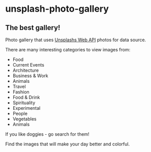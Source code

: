 # unsplash-photo-gallery

## The best gallery!

Photo gallery that uses [Unsplashs Web API](https://unsplash.com/) photos for data source.

There are many interesting categories to view images from:

* Food
* Current Events
* Architecture
* Business & Work
* Animals
* Travel
* Fashion
* Food & Drink
* Spirituality
* Experimental
* People
* Vegetables
* Animals

If you like doggies - go search for them!

Find the images that will make your day better and colorful.


